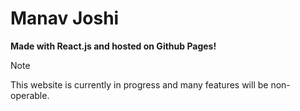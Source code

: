 # Manav Joshi
**Made with React.js and hosted on Github Pages!**

>[!NOTE]
>This website is currently in progress and many features will be non-operable.